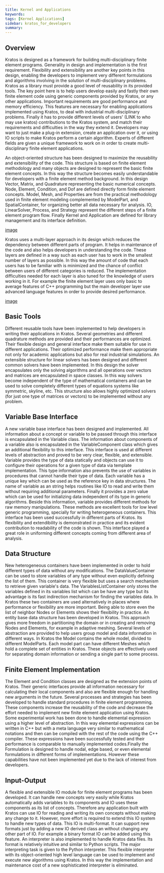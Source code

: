 ```yaml
---
title: Kernel and Applications
keywords: 
tags: [Kernel Applications]
sidebar: kratos_for_developers
summary: 
---
```


## Overview

Kratos is designed as a framework for building multi-disciplinary finite element programs. Generality in design and implementation is the first requirement. Flexibility and extensibility are another key points in this design, enabling the developers to implement very different formulations and algorithms involving in the solution of multi-disciplinary problems. Kratos as a library must provide a good level of reusability in its provided tools. The key point here is to help users develop easily and fastly their own finite element code using generic components provided by Kratos, or any other applications. Important requirements are good performance and memory efficiency. This features are necessary for enabling applications implemented using Kratos, to deal with industrial multi-disciplinary problems. Finally it has to provide different levels of users' (LINK to who may use kratos) contributions to the Kratos system, and match their requirements and difficulties in the way they extend it. Developers may want to just make a plug-in extension, create an application over it, or using IO scripts to make Kratos perform a certain algorithm. Experts of different fields are given a unique framework to work on in order to create multi-disciplinary finite element applications.

An object-oriented structure has been designed to maximize the reusability and extensibility of the code. This structure is based on finite element methodology and many objects are designed to represent the basic finite element concepts. In this way the structure becomes easily understandable for developers with a finite element method background. In this design Vector, Matrix, and Quadrature representing the basic numerical concepts. Node, Element, Condition, and Dof are defined directly form finite element concepts. Model, Mesh, and Properties are from the practical methodology used in finite element modeling complemented by ModelPart, and SpatialContainer, for organizing better all data necessary for analysis. IO, LinearSolver, Process, and Strategy represent the different steps of a finite element program flow. Finally Kernel and Application are defined for library management and its interface definition.

[image](http://kratos-wiki.cimne.upc.edu/images/5/59/ObjectsKratosintro.jpg)

Kratos uses a multi-layer approach in its design which reduces the dependency between different parts of program. It helps in maintenance of the code and also helps developers in understanding the code. These layers are defined in a way such as each user has to work in the smallest number of layers as possible. In this way the amount of code that each users has to be familiar with is minimized and the chance of conflict between users of different categories is reduced. The implementation difficulties needed for each layer is also tuned for the knowledge of users working in it. For example the finite element layer uses only basic to average features of C++ programming but the main developer layer use advanced language features in order to provide desired performance.

[image](http://kratos-wiki.cimne.upc.edu/images/2/20/LayersKratosintro.jpg)

## Basic Tools

Different reusable tools have been implemented to help developers in writing their applications in Kratos. Several geometries and different quadrature methods are provided and their performances are optimized. Their flexible design and general interface make them suitable for use in different applications. Their optimized performance make them appropriate not only for academic applications but also for real industrial simulations. An extensible structure for linear solvers has been designed and different common solvers have been implemented. In this design the solver encapsulates only the solving algorithms and all operations over vectors and matrices are encapsulated in space classes. In this way solvers become independent of the type of mathematical containers and can be used to solve completely different types of equations systems like symmetric, skyline, etc. This structure also allows highly optimized solvers (for just one type of matrices or vectors) to be implemented without any problem.

## Variable Base Interface

A new variable base interface has been designed and implemented. All information about a concept or variable to be passed through this interface is encapsulated in the Variable class. The information about components of a variable also is encapsulated in the VariableComponent class which gives an additional flexibility to this interface. This interface is used at different levels of abstraction and proved to be very clear, flexible, and extensible. Variable provides the type of data statically and objects can use it to configure their operations for a given type of data via template implementation. This type information also prevents the use of variables in procedures that cannot handle their type of data. Each variable has a unique key which can be used as the reference key in data structures. The name of variable as an string helps routines like IO to read and write them without requiring additional parameters. Finally it provides a zero value which can be used for initializing data independent of its type in generic algorithms. Beside this information, variable provides different methods for raw memory manipulations. These methods are excellent tools for low level generic programming, specially for writing heterogeneous containers. This interface has been used successfully in different parts of Kratos. Its flexibility and extendibility is demonstrated in practice and its evident contribution to readability of the code is shown. This interface played a great role in uniforming different concepts coming from different area of analysis.

## Data Structure

New heterogeneous containers have been implemented in order to hold different types of data without any modifications. The DataValueContainer can be used to store variables of any type without even explicitly defining the list of them. This container is very flexible but uses a search mechanism to retrieve given variable's data. The VariablesListContainer only stores the variables defined in its variables list which can be have any type but its advantage is its fast indirection mechanism for finding the variables data. In Kratos these two containers are used alternatively in places where performance or flexibility are more important. Being able to store even the list of neighbor Nodes or Elements shows their flexibility in practice. An entity base data structure has been developed in Kratos. This approach gives more freedom in partitioning the domain or in creating and removing Nodes and Elements, for example in adaptive meshing. Several levels of abstraction are provided to help users group model and data information in different ways. In Kratos the Model contains the whole model, divided to different ModelParts. Each model part can have different Meshes which hold a complete set of entities in Kratos. These objects are effectively used for separating domain information or sending a single part to some process.

## Finite Element Implementation

The Element and Condition classes are designed as the extension points of Kratos. Their generic interfaces provide all information necessary for calculating their local components and also are flexible enough for handling new arguments in the future. Several processes and strategies has been developed to handle standard procedures in finite element programming. These components increase the reusability of the code and decrease the effort needed to implement new finite element application using Kratos. Some experimental work has been done to handle elemental expression using a higher level of abstraction. In this way elemental expressions can be written in C++ but with a meta language very similar to mathematical notations and then can be compiled with the rest of the code using the C++ compiler. These expressions have been successfully tested and their performance is comparable to manually implemented codes.Finally the Formulation is designed to handle nodal, edge based, or even elemental formulations in different forms of implementations. However these capabilities have not been implemented yet due to the lack of interest from developers.

## Input-Output

A flexible and extensible IO module for finite element programs has been developed. It can handle new concepts very easily while Kratos automatically adds variables to its components and IO uses these components as its list of concepts. Therefore any application built with Kratos can use IO for reading and writing its own concepts without making any change to it. However, more effort is required to extend this IO system to handle new types of data. This IO is multi-format. It can support new formats just by adding a new IO derived class an without changing any other part of IO. For example a binary format IO can be added using this feature. An interpreter is also implemented to handle Kratos data files. Its format is relatively intuitive and similar to Python scripts. The major interpreting task is given to the Python interpreter. This flexible interpreter with its object-oriented high level language can be used to implement and execute new algorithms using Kratos. In this way the implementation and maintenance cost of a new sophisticated interpreter is eliminated.